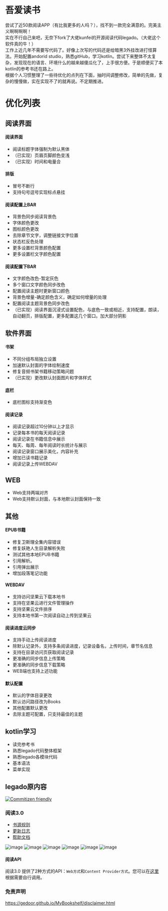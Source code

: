 # 吾爱读书 
尝试了近50款阅读APP（有比我更多的人吗？），找不到一款完全满意的。完美主义啊啊啊啊！  
实在不行自己来吧，无奈下fork了大佬kunfei的开源阅读代码legado。（大佬这个软件真的牛！）  
工作上近几年不需要写代码了。好像上次写的代码还是给暗黑3外挂改进打怪算法。开始配置andorid studio，熟悉gitHub，学习kotlin。尝试下来整体不太复杂，发现现在的语言、环境什么的越来越傻瓜化了，上手很方便。于是顺便买了本kotlin的参考书还在路上。  
根据个人习惯整理了一些待优化的点列在下面，抽时间调整修改，简单的先做，复杂的慢慢做，实在实现不了的就再说。不定期推进。   
# 优化列表 
## 阅读界面
#### 阅读界面
* 阅读标题字体强制为默认黑体
* （已实现）页眉页脚颜色变浅
* （已实现）时间和电量合
#### 排版
* 冒号不断行
* 支持句号逗号实现标点悬挂
#### 阅读配置上BAR
* 背景色同步阅读背景色
* 字体颜色更改
* 图标颜色更改
* 去除章节文字，调整链接文字位置
* 状态栏反色处理
* 更多设置栏背景颜色配置
* 更多设置栏文字颜色配置
#### 阅读配置下BAR
* 文字颜色改色-暂定灰色
* 多个窗口文字颜色同步改色
* 配置阅读主题时更新窗口颜色
* 背景色增量-确定颜色含义，确定如何增量的处理
* 配置阅读主题背景色同步改色
* （已实现）阅读界面沉浸式设置配色，与底色一致或相近，支持配置，朗读，自动翻页，排版配置，更多配置这几个窗口。加大部分阴影
## 软件界面
#### 书架
* 不同分组布局独立设置
* 加速默认封面的字体绘制速度
* 修复音频书架书籍移动策略问题
* （已实现）更改默认封面图片和字体样式
#### 底栏
* 底栏图标支持渐变色
#### 阅读记录
* 阅读记录超过10分钟以上才显示
* 记录每本书的每天阅读记录
* 阅读记录在书籍信息中展示
* 每天、每周、每年阅读时长统计与展示
* 阅读记录窗口展示美化，内容补充
* 增加已读书籍记录
* 阅读记录上传WEBDAV
## WEB
* Web支持两端对齐
* Web支持默认封面，与本地默认封面保持一致
## 其他
#### EPUB书籍
* 修复卫斯理全集内容错误
* 修复妖艳人生目录解析失败
* 测试其他本地EPUB书籍
* 引用解析。
* 引用弹出展示
* 增加段落笔记功能
#### WEBDAV
* 支持访问坚果云下载本地书
* 支持在坚果云进行文件管理操作
* 支持坚果云文件排序
* 支持本地书第一次阅读自动上传到坚果云
#### 阅读进度云同步
* 支持手动上传阅读进度
* 除默认记录外，支持多条阅读进度，记录设备名，上传时间，章节名信息
* 支持在目录访问页获取阅读记录
* 更准确的同步信息上传策略
* 更准确的同步信息下载策略
* WEB端也支持上述功能
#### 默认配置
* 默认的字体目录更改
* 默认访问路径改为Books
* 其他配置默认更改
* 去除主题可配置，只支持最佳的主题
## kotlin学习
* 读完参考书
* 熟悉legado代码整体框架
* 熟悉legado各模块代码
* 基本语法
* 菜单实现
## legado原内容

[![Commitizen friendly](https://img.shields.io/badge/commitizen-friendly-brightgreen.svg)](http://commitizen.github.io/cz-cli/)

### 阅读3.0
* [书源规则](https://alanskycn.gitee.io/teachme/)
* [更新日志](/app/src/main/assets/updateLog.md)
* [帮助文档](/app/src/main/assets/help/appHelp.md)

![image](https://github.com/gedoor/gedoor.github.io/blob/master/images/%E9%98%85%E8%AF%BB%E7%AE%80%E4%BB%8B1.jpg)
![image](https://github.com/gedoor/gedoor.github.io/blob/master/images/%E9%98%85%E8%AF%BB%E7%AE%80%E4%BB%8B2.jpg)
![image](https://github.com/gedoor/gedoor.github.io/blob/master/images/%E9%98%85%E8%AF%BB%E7%AE%80%E4%BB%8B3.jpg)
![image](https://github.com/gedoor/gedoor.github.io/blob/master/images/%E9%98%85%E8%AF%BB%E7%AE%80%E4%BB%8B4.jpg)
![image](https://github.com/gedoor/gedoor.github.io/blob/master/images/%E9%98%85%E8%AF%BB%E7%AE%80%E4%BB%8B5.jpg)
![image](https://github.com/gedoor/gedoor.github.io/blob/master/images/%E9%98%85%E8%AF%BB%E7%AE%80%E4%BB%8B6.jpg)

#### 阅读API
阅读3.0 提供了2种方式的API：`Web方式`和`Content Provider方式`。您可以在[这里](api.md)根据需要自行调用。 

### 免责声明
https://gedoor.github.io/MyBookshelf/disclaimer.html
